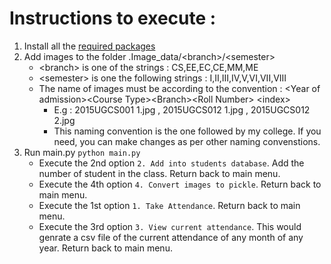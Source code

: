 # Instructions to execute :
  1. Install all the [required packages](https://github.com/ritesh-nitjsr/FRAS/blob/master/requirements.txt)
  2. Add images to the folder .Image_data/&lt;branch&gt;/&lt;semester&gt;
      * &lt;branch&gt; is one of the strings : CS,EE,EC,CE,MM,ME
      * &lt;semester&gt; is one the following strings : I,II,III,IV,V,VI,VII,VIII
      * The name of images must be according to the convention :  &lt;Year of admission&gt;&lt;Course Type&gt;&lt;Branch&gt;&lt;Roll Number&gt; &lt;index&gt;
        - E.g : 2015UGCS001 1.jpg , 2015UGCS012 1.jpg , 2015UGCS012 2.jpg
        - This naming convention is the one followed by my college. If you need, you can make changes as per other naming convenstions.
  3. Run main.py ```python main.py```
      * Execute the 2nd option ```2. Add into students database```. Add the number of student in the class. Return back to main menu.
      * Execute the 4th option ```4. Convert images to pickle```. Return back to main menu.
      * Execute the 1st option ```1. Take Attendance```. Return back to main menu.
      * Execute the 3rd option ```3. View current attendance```. This would genrate a csv file of the current attendance of any month of any year. Return back to main menu.
